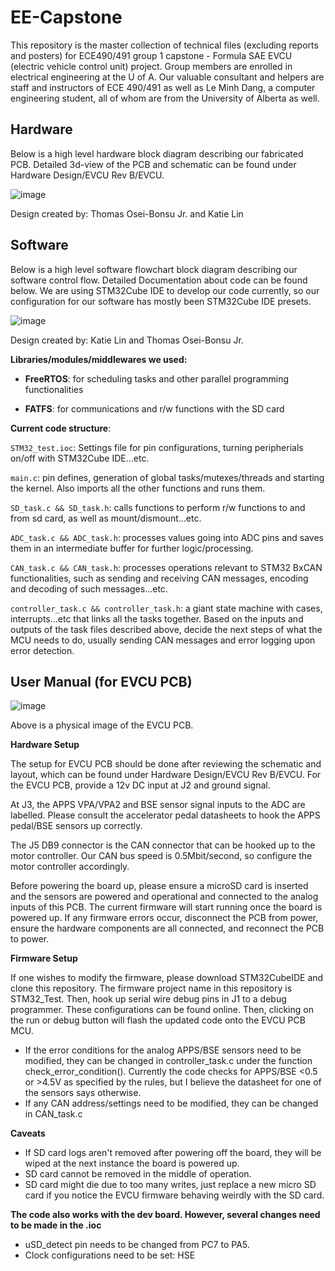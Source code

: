 # EE-Capstone
This repository is the master collection of technical files (excluding reports and posters) for ECE490/491 group 1 capstone - Formula SAE EVCU (electric vehicle control unit) project. Group members are enrolled in electrical engineering at the U of A. Our valuable consultant and helpers are staff and instructors of ECE 490/491 as well as Le Minh Dang, a computer engineering student, all of whom are from the University of Alberta as well. 


## Hardware
Below is a high level hardware block diagram describing our fabricated PCB. Detailed 3d-view of the PCB and schematic can be found under Hardware Design/EVCU Rev B/EVCU. 

![image](https://user-images.githubusercontent.com/47064869/230803179-39cdc258-3503-49b4-8827-90abdd42a2b8.png)

Design created by: Thomas Osei-Bonsu Jr. and Katie Lin

## Software
Below is a high level software flowchart block diagram describing our software control flow. Detailed Documentation about code can be found below. We are using STM32Cube IDE to develop our code currently, so our configuration for our software has mostly been STM32Cube IDE presets.

![image](https://user-images.githubusercontent.com/47064869/230803031-e13324f6-1f2f-4af6-9df3-3e316a8646e2.png)

Design created by: Katie Lin and Thomas Osei-Bonsu Jr.

**Libraries/modules/middlewares we used:** 

+ **FreeRTOS**: for scheduling tasks and other parallel programming functionalities

+ **FATFS**: for communications and r/w functions with the SD card


**Current code structure**:

```STM32_test.ioc```: Settings file for pin configurations, turning peripherials on/off with STM32Cube IDE...etc.

```main.c```: pin defines, generation of global tasks/mutexes/threads and starting the kernel. Also imports all the other functions and runs them. 

```SD_task.c && SD_task.h```: calls functions to perform r/w functions to and from sd card, as well as mount/dismount...etc. 

```ADC_task.c && ADC_task.h```: processes values going into ADC pins and saves them in an intermediate buffer for further logic/processing. 

```CAN_task.c && CAN_task.h```: processes operations relevant to STM32 BxCAN functionalities, such as sending and receiving CAN messages, encoding and decoding of such messages...etc. 


```controller_task.c && controller_task.h```: a giant state machine with cases, interrupts...etc that links all the tasks together. Based on the inputs and outputs of the task files described above, decide the next steps of what the MCU needs to do, usually sending CAN messages and error logging upon error detection. 


## User Manual (for EVCU PCB)

![image](https://user-images.githubusercontent.com/47064869/232248181-f159828e-b120-455e-b322-5c2face49e1b.png)

Above is a physical image of the EVCU PCB. 

**Hardware Setup**

The setup for EVCU PCB should be done after reviewing the schematic and layout, which can be found under Hardware Design/EVCU Rev B/EVCU. For the EVCU PCB, provide a 12v DC input at J2 and ground signal. 


At J3, the APPS VPA/VPA2 and BSE sensor signal inputs to the ADC are labelled. Please consult the accelerator pedal datasheets to hook the APPS pedal/BSE sensors up correctly. 


The J5 DB9 connector is the CAN connector that can be hooked up to the motor controller. Our CAN bus speed is 0.5Mbit/second, so configure the motor controller accordingly. 


Before powering the board up, please ensure a microSD card is inserted and the sensors are powered and operational and connected to the analog inputs of this PCB. The current firmware will start running once the board is powered up. If any firmware errors occur, disconnect the PCB from power, ensure the hardware components are all connected, and reconnect the PCB to power. 


**Firmware Setup**

If one wishes to modify the firmware, please download STM32CubeIDE and clone this repository. The firmware project name in this repository is STM32_Test. Then, hook up serial wire debug pins in J1 to a debug programmer. These configurations can be found online. Then, clicking on the run or debug button will flash the updated code onto the EVCU PCB MCU. 

+ If the error conditions for the analog APPS/BSE sensors need to be modified, they can be changed in controller_task.c under the function check_error_condition(). Currently the code checks for APPS/BSE <0.5 or >4.5V as specified by the rules, but I believe the datasheet for one of the sensors says otherwise. 
+ If any CAN address/settings need to be modified, they can be changed in CAN_task.c

**Caveats**
+ If SD card logs aren't removed after powering off the board, they will be wiped at the next instance the board is powered up. 
+ SD card cannot be removed in the middle of operation. 
+ SD card might die due to too many writes, just replace a new micro SD card if you notice the EVCU firmware behaving weirdly with the SD card. 


**The code also works with the dev board. However, several changes need to be made in the .ioc**
+ uSD_detect pin needs to be changed from PC7 to PA5. 
+ Clock configurations need to be set: HSE 
